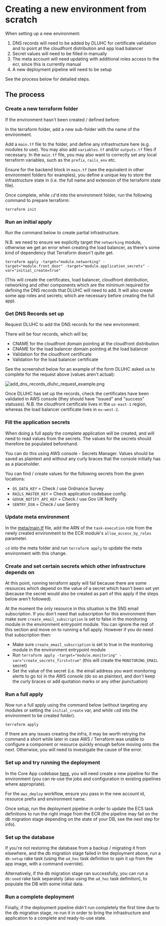 # Creating a new environment from scratch

When setting up a new environment:
1. DNS records will need to be added by DLUHC for certificate validation and to point at the cloudfront distribution and 
app load balancer
2. Secret values will need to be filled in manually
3. The meta account will need updating with additional roles access to the ecr, since this is currently manual
4. A new deployment pipeline will need to be setup

See the process below for detailed steps.

## The process

### Create a new terraform folder

If the environment hasn't been created / defined before:

In the terraform folder, add a new sub-folder with the name of the environment.

Add a `main.tf` file to the folder, and define any infrastructure here (e.g. modules to use). You may also add 
`variables.tf` and/or `outputs.tf` files if necessary. In the `main.tf` file, you may also want to correctly set any local
terraform variables, such as the `prefix`, `rails_env` etc.

Ensure for the backend block in `main.tf` (see the equivalent in other environment folders for examples), you define a 
unique key to store the infrastructure state in (i.e. the full name and extension of the terraform state file). 

Once complete, while `cd`'d into the environment folder, run the following command to prepare terraform:

```terraform init```

### Run an initial apply

Run the command below to create partial infrastructure. 

N.B. we need to ensure we explicitly target the `networking` module, otherwise we get an error when creating the load 
balancer, as there's some kind of dependency that Terraform doesn't quite get.

```terraform apply -target="module.networking" -target="module.front_door" -target="module.application_secrets" -var="initial_create=true"```

(This will create the certificates, load balancer, cloudfront distribution, networking and other components which are 
the minimum required for defining the DNS records that DLUHC will need to add. It will also create some app roles and 
secrets; which are necessary before creating the full app).

### Get DNS Records set up

Request DLUHC to add the DNS records for the new environment.

There will be four records, which will be;
* CNAME for the cloudfront domain pointing at the cloudfront distribution
* CNAME for the load balancer domain pointing at the load balancer
* Validation for the cloudfront certificate
* Validation for the load balancer certificate

See the screenshot below for an example of the form DLUHC asked us to complete for the request above (values aren't actual):

![add_dns_records_dluhc_request_example.png](add_dns_records_dluhc_request_example.png)

Once DLUHC has set up the records, check the certificates have been validated in AWS console (they should have "issued" 
and "success" statuses). N.B. the cloudfront certificate lives in the `us-east-1` region, whereas the load balancer 
certificate lives in `eu-west-2`.



### Fill the application secrets

When doing a full apply the complete application will be created, and will need to read values from the secrets. 
The values for the secrets should therefore be populated beforehand.

You can do this using AWS console - Secrets Manager. Values should be saved as plaintext and without any curly braces 
that the console initially has as a placeholder.

You can find / create values for the following secrets from the given locations:
* `OS_DATA_KEY` = Check / use Ordnance Survey
* `RAILS_MASTER_KEY` = Check application codebase config
* `GOVUK_NOTIFY_API_KEY` = Check / use Gov UK Notify
* `SENTRY_DSN` = Check / use Sentry

### Update meta environment

In the [meta/main.tf](../terraform/meta/main.tf) file, add the ARN of the `task-execution` role from the newly created 
environment to the ECR module's `allow_access_by_roles` parameter. 

`cd` into the meta folder and run `terraform apply` to update the meta environment with this change.

### Create and set certain secrets which other infrastructure depends on

At this point, running terraform apply will fail because there are some resources which depend on the value of a secret which hasn't been set yet (because the secret would also be created as part of this apply if the steps below aren't followed).

At the moment the only resource in this situation is the SNS email subscription. If you don't need that subscription for this environment then make sure `create_email_subscription` is set to false in the monitoring module in the environment entrypoint module. You can ignore the rest of this section and move on to running a full apply. However if you do need that subscription then:
- Make sure `create_email_subscription` is set to true in the monitoring module in the environment entrypoint module
- Run ```terraform apply -target="module.monitoring" -var="create_secrets_first=true"``` (this will create the `MONITORING_EMAIL` secret)
- Set the value of the secret (i.e. the email address you want monitoring alerts to go to) in the AWS console (do so as plaintext, and don't keep the curly braces or add quotation marks or any other punctuation)

### Run a full apply

Now run a full apply using the command below (without targeting any modules or setting the `initial_create` var, and while
`cd`d into the environment to be created folder).

```terraform apply```

If there are any issues creating the infra, it may be worth retrying the command a short while later in case AWS / Terraform
was unable to configure a component or resource quickly enough before moving onto the next. Otherwise, you will need to 
investigate the cause of the error.

### Set up and try running the deployment

In the Core App codebase [here](https://github.com/communitiesuk/submit-social-housing-lettings-and-sales-data), you
will need create a new pipeline for the environment (you can re-use the jobs and configuration in existing pipelines where
appropriate).

For the `aws_deploy` workflow, ensure you pass in the new account id, resource prefix and environment name.

Once setup, run the deployment pipeline in order to update the ECS task definitions to run the right image from the ECR 
(the pipeline may fail on the db migration stage depending on the state of your DB, see the next step for info).

### Set up the database

If you're not restoring the database from a backup / migrating it from elsewhere, and the db migration stage failed
in the deployment above, run a `db:setup` rake task (using the `ad_hoc` task definition to spin it up from the app image, 
with a command override).

Alternatively, if the db migration stage ran successfully, you can run a `db:seed` rake task separately (also using the 
`ad_hoc` task definition), to populate the DB with some initial data.

### Run a complete deployment

Finally, if the deployment pipeline didn't run completely the first time due to the db migration stage, re-run it in order 
to bring the infrastructure and application to a complete and ready-to-use state.
